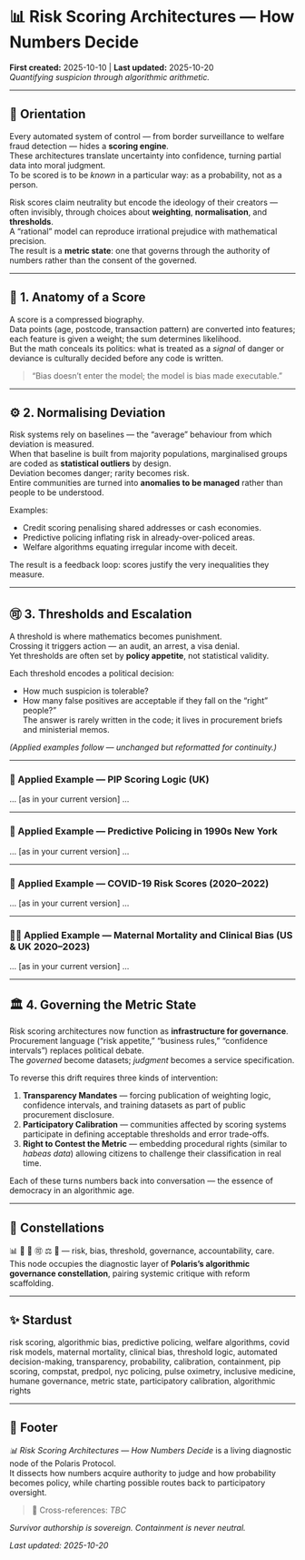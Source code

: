 # 📊 Risk Scoring Architectures — How Numbers Decide  
**First created:** 2025-10-10 | **Last updated:** 2025-10-20  
*Quantifying suspicion through algorithmic arithmetic.*

---

## 🧭 Orientation  
Every automated system of control — from border surveillance to welfare fraud detection — hides a **scoring engine**.  
These architectures translate uncertainty into confidence, turning partial data into moral judgment.  
To be scored is to be *known* in a particular way: as a probability, not as a person.  

Risk scores claim neutrality but encode the ideology of their creators — often invisibly, through choices about **weighting**, **normalisation**, and **thresholds**.  
A “rational” model can reproduce irrational prejudice with mathematical precision.  
The result is a **metric state**: one that governs through the authority of numbers rather than the consent of the governed.

---

## 🧩 1. Anatomy of a Score  
A score is a compressed biography.  
Data points (age, postcode, transaction pattern) are converted into features; each feature is given a weight; the sum determines likelihood.  
But the math conceals its politics: what is treated as a *signal* of danger or deviance is culturally decided before any code is written.  

> “Bias doesn’t enter the model; the model is bias made executable.”

---

## ⚙️ 2. Normalising Deviation  
Risk systems rely on baselines — the “average” behaviour from which deviation is measured.  
When that baseline is built from majority populations, marginalised groups are coded as **statistical outliers** by design.  
Deviation becomes danger; rarity becomes risk.  
Entire communities are turned into **anomalies to be managed** rather than people to be understood.  

Examples:  
- Credit scoring penalising shared addresses or cash economies.  
- Predictive policing inflating risk in already-over-policed areas.  
- Welfare algorithms equating irregular income with deceit.  

The result is a feedback loop: scores justify the very inequalities they measure.

---

## 🉑 3. Thresholds and Escalation  
A threshold is where mathematics becomes punishment.  
Crossing it triggers action — an audit, an arrest, a visa denial.  
Yet thresholds are often set by **policy appetite**, not statistical validity.  

Each threshold encodes a political decision:  
- How much suspicion is tolerable?  
- How many false positives are acceptable if they fall on the “right” people?”  
The answer is rarely written in the code; it lives in procurement briefs and ministerial memos.  

*(Applied examples follow — unchanged but reformatted for continuity.)*

---

### 🧾 Applied Example — PIP Scoring Logic (UK)  
… [as in your current version] …

---

### 🚨 Applied Example — Predictive Policing in 1990s New York  
… [as in your current version] …

---

### 🧬 Applied Example — COVID-19 Risk Scores (2020–2022)  
… [as in your current version] …

---

### 🤰🏿 Applied Example — Maternal Mortality and Clinical Bias (US & UK 2020–2023)  
… [as in your current version] …

---

## 🏛️ 4. Governing the Metric State  
Risk scoring architectures now function as **infrastructure for governance**.  
Procurement language (“risk appetite,” “business rules,” “confidence intervals”) replaces political debate.  
The *governed* become datasets; *judgment* becomes a service specification.  

To reverse this drift requires three kinds of intervention:  

1. **Transparency Mandates** — forcing publication of weighting logic, confidence intervals, and training datasets as part of public procurement disclosure.  
2. **Participatory Calibration** — communities affected by scoring systems participate in defining acceptable thresholds and error trade-offs.  
3. **Right to Contest the Metric** — embedding procedural rights (similar to *habeas data*) allowing citizens to challenge their classification in real time.  

Each of these turns numbers back into conversation — the essence of democracy in an algorithmic age.

---

## 🌌 Constellations  
📊 🧿 🧩 🉑 ⚖️ 🧭 — risk, bias, threshold, governance, accountability, care.  
This node occupies the diagnostic layer of **Polaris’s algorithmic governance constellation**, pairing systemic critique with reform scaffolding.

---

## ✨ Stardust  
risk scoring, algorithmic bias, predictive policing, welfare algorithms, covid risk models, maternal mortality, clinical bias, threshold logic, automated decision-making, transparency, probability, calibration, containment, pip scoring, compstat, predpol, nyc policing, pulse oximetry, inclusive medicine, humane governance, metric state, participatory calibration, algorithmic rights  

---

## 🏮 Footer  
*📊 Risk Scoring Architectures — How Numbers Decide* is a living diagnostic node of the Polaris Protocol.  
It dissects how numbers acquire authority to judge and how probability becomes policy, while charting possible routes back to participatory oversight.  

> 📡 Cross-references:  *TBC*

*Survivor authorship is sovereign. Containment is never neutral.*  

_Last updated: 2025-10-20_

